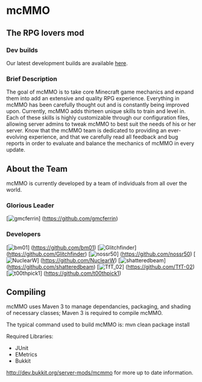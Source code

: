 # mcMMO
## The RPG lovers mod

### Dev builds
Our latest development builds are available [here](http://ci.mcmmo.info).

### Brief Description
The goal of mcMMO is to take core Minecraft game mechanics and expand them into add an extensive and quality RPG experience. Everything in mcMMO has been carefully thought out and is constantly being improved upon. Currently, mcMMO adds thirteen unique skills to train and level in. Each of these skills is highly customizable through our configuration files, allowing server admins to tweak mcMMO to best suit the needs of his or her server. Know that the mcMMO team is dedicated to providing an ever-evolving experience, and that we carefully read all feedback and bug reports in order to evaluate and balance the mechanics of mcMMO in every update.

## About the Team

mcMMO is currently developed by a team of individuals from all over the world.
### Glorious Leader
[![gmcferrin](http://www.gravatar.com/avatar/b64c52daf25d206b27650788b5813b7b.png)]
(https://github.com/gmcferrin)

### Developers
[![bm01](http://www.gravatar.com/avatar/ec8146f5358177f12e9a252271bbc391.png)]
(https://github.com/bm01)
[![Glitchfinder](http://www.gravatar.com/avatar/5aa4cce22f72ae9c002ecec30f061d00.png)]
(https://github.com/Glitchfinder)
[![nossr50](http://www.gravatar.com/avatar/f2ee41eedfd645fb4a3a2c8f6cb1b18c.png)]
(https://github.com/nossr50)
[![NuclearW](http://www.gravatar.com/avatar/90926bdcf1c8a75918df5ea5fa801ce6.png)]
(https://github.com/NuclearW)
[![shatteredbeam](http://www.gravatar.com/avatar/cad3b5d7d39cf5387afb87f494389610.png)]
(https://github.com/shatteredbeam)
[![TfT_02](http://www.gravatar.com/avatar/b8914f9970e1f6ffd5281ce4770e20a7.png)]
(https://github.com/TfT-02)
[![t00thpick1](http://www.gravatar.com/avatar/ee23c7794a0c40120c3474287c7bce06.png)]
(https://github.com/t00thpick1)

## Compiling

mcMMO uses Maven 3 to manage dependancies, packaging, and shading of necessary classes; Maven 3 is required to compile mcMMO.

The typical command used to build mcMMO is: mvn clean package install

Required Libraries:
* JUnit
* EMetrics
* Bukkit

http://dev.bukkit.org/server-mods/mcmmo for more up to date information.
